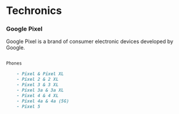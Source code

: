 # **Techronics**

### Google Pixel

Google Pixel is a brand of consumer electronic devices developed by Google.

```markdown

Phones 

    - Pixel & Pixel XL
    - Pixel 2 & 2 XL
    - Pixel 3 & 3 XL
    - Pixel 3a & 3a XL
    - Pixel 4 & 4 XL
    - Pixel 4a & 4a (5G)
    - Pixel 5
```
